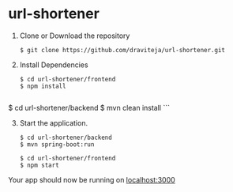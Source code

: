 # url-shortener

1. Clone or Download the repository

	```
	$ git clone https://github.com/draviteja/url-shortener.git
	```
2. Install Dependencies

	```
	$ cd url-shortener/frontend
	$ npm install
  
  $ cd url-shortener/backend
  $ mvn clean install
	```

3. Start the application.

	```
	$ cd url-shortener/backend
	$ mvn spring-boot:run

	$ cd url-shortener/frontend
	$ npm start
	```

Your app should now be running on [localhost:3000](http://localhost:3000)
